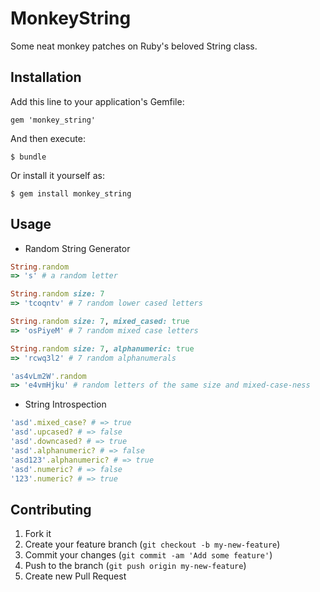 # MonkeyString

Some neat monkey patches on Ruby's beloved String class.

## Installation

Add this line to your application's Gemfile:

    gem 'monkey_string'

And then execute:

    $ bundle

Or install it yourself as:

    $ gem install monkey_string

## Usage

* Random String Generator
```ruby
String.random
=> 's' # a random letter

String.random size: 7
=> 'tcoqntv' # 7 random lower cased letters

String.random size: 7, mixed_cased: true
=> 'osPiyeM' # 7 random mixed case letters

String.random size: 7, alphanumeric: true
=> 'rcwq3l2' # 7 random alphanumerals

'as4vLm2W'.random
=> 'e4vmHjku' # random letters of the same size and mixed-case-ness
```

* String Introspection
```ruby
'asd'.mixed_case? # => true
'asd'.upcased? # => false
'asd'.downcased? # => true
'asd'.alphanumeric? # => false
'asd123'.alphanumeric? # => true
'asd'.numeric? # => false
'123'.numeric? # => true

```

## Contributing

1. Fork it
2. Create your feature branch (`git checkout -b my-new-feature`)
3. Commit your changes (`git commit -am 'Add some feature'`)
4. Push to the branch (`git push origin my-new-feature`)
5. Create new Pull Request
